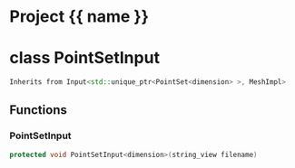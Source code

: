 <script setup>
import {useRoute} from 'vitepress'
const {path} = useRoute()
const tokens = path.split('/')
const words = tokens[2].split('-');
for (let i = 0; i < words.length; i++) {
    words[i] = words[i].charAt(0).toUpperCase() + words[i].slice(1);
    words[i] = words[i].replace('geode', 'Geode')
}
const name = words.join('-');
</script>
# Project {{ name }}

# class PointSetInput


```cpp
Inherits from Input<std::unique_ptr<PointSet<dimension> >, MeshImpl>
```



## Functions

### PointSetInput

```cpp
protected void PointSetInput<dimension>(string_view filename)
```





